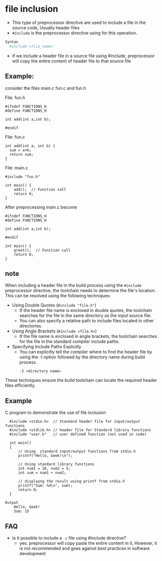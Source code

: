 # file inclusion
- This type of preprocessor directive are used to include a file in the source code, Usually header files
- `#include` is the preprocessor directive using for this operation.

```bash
Syntax
  #include <file_name>
```
- if we include a header file in a source file using #include, preprocessor will copy the entire content of header file to that source file 

## Example:
 consider the files main.c fun.c and fun.h 

File: fun.h
```
#ifndef FUNCTIONS_H
#define FUNCTIONS_H

int add(int a,int b);

#endif
```
File: fun.c
```
int add(int a, int b) {
  sum = a+b;
  return sum;
}
```
File: main.c
```
#include "fun.h"

int main() {
    add();  // Function call
    return 0;
}
```
After preprocessing main.c become
```
#ifndef FUNCTIONS_H
#define FUNCTIONS_H

int add(int a,int b);

#endif

int main() {
    greet();  // Function call
    return 0;
}
```
## note
When including a header file in the build process using the `#include` preprocessor directive, the toolchain needs to determine the file's location. This can be resolved using the following techniques:

* Using Double Quotes (`#include "file.h"`)
  * If the header file name is enclosed in double quotes, the toolchain searches for the file in the same directory as the input source file.
  * You can also specify a relative path to include files located in other directories.
* Using Angle Brackets (`#include <file.h>`)
  * If the file name is enclosed in angle brackets, the toolchain searches for the file in the standard compiler include paths.
* Specifying Include Paths Explicitly
  - You can explicitly tell the compiler where to find the header file by using the -I option followed by the directory name during build process.
    ```console
    -I <directory name>
    ```
These techniques ensure the build toolchain can locate the required header files efficiently.

## Example
C program to demonstrate the use of file inclusion

```console
  #include <stdio.h>  // Standard header file for input/output functions
  #include <stdlib.h> // header file for Standard library functions
  #include "user.h"   // user defined function (not used in code)

  int main()
  {
      // Using  standard input/output functions from stdio.h
      printf("Hello, Geek!\n");
  
      // Using standard library functions
      int num1 = 10, num2 = 5;
      int sum = num1 + num2;
  
      // displayng the result using printf from stdio.h
      printf("Sum: %d\n", sum);
      return 0;
  }
```
```
Output
    Hello, Geek!
    Sum: 15

```

## FAQ
* Is it possible to include a `.c` file using #include directive?
  * yes. preprocessor will copy paste the entire content in it, However, it is not recommended and goes against best practices in software development